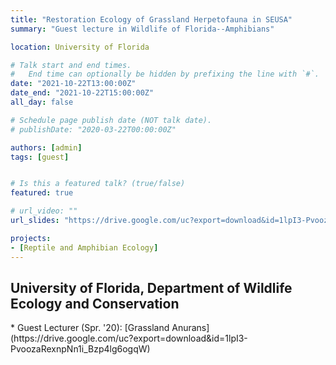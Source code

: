 ```yaml
---
title: "Restoration Ecology of Grassland Herpetofauna in SEUSA"
summary: "Guest lecture in Wildlife of Florida--Amphibians"

location: University of Florida

# Talk start and end times.
#   End time can optionally be hidden by prefixing the line with `#`.
date: "2021-10-22T13:00:00Z"
date_end: "2021-10-22T15:00:00Z"
all_day: false

# Schedule page publish date (NOT talk date).
# publishDate: "2020-03-22T00:00:00Z"

authors: [admin]
tags: [guest]


# Is this a featured talk? (true/false)
featured: true

# url_video: ""
url_slides: "https://drive.google.com/uc?export=download&id=1lpI3-PvoozaRexnpNn1i_Bzp4lg6ogqW"

projects:
- [Reptile and Amphibian Ecology]
---
```


<h2>University of Florida, Department of Wildlife Ecology and Conservation</h2>
* Guest Lecturer (Spr. '20): [Grassland Anurans](https://drive.google.com/uc?export=download&id=1lpI3-PvoozaRexnpNn1i_Bzp4lg6ogqW)
